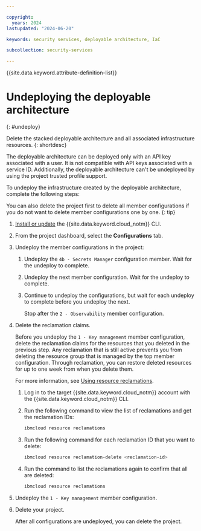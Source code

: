```yaml
---

copyright:
  years: 2024
lastupdated: "2024-06-20"

keywords: security services, deployable architecture, IaC

subcollection: security-services

---
```


{{site.data.keyword.attribute-definition-list}}

# Undeploying the deployable architecture
{: #undeploy}

Delete the stacked deployable architecture and all associated infrastructure resources.
{: shortdesc}

The deployable architecture can be deployed only with an API key associated with a user. It is not compatible with API keys associated with a service ID. Additionally, the deployable architecture can't be undeployed by using the project trusted profile support.

To undeploy the infrastructure created by the deployable architecture, complete the following steps:

You can also delete the project first to delete all member configurations if you do not want to delete member configurations one by one.
{: tip}

1.  [Install or update](/docs/cli?topic=cli-getting-started) the {{site.data.keyword.cloud_notm}} CLI.
1.  From the project dashboard, select the **Configurations** tab.
1.  Undeploy the member configurations in the project:

    1.  Undeploy the `4b - Secrets Manager` configuration member. Wait for the undeploy to complete.
    1.  Undeploy the next member configuration. Wait for the undeploy to complete.
    1.  Continue to undeploy the configurations, but wait for each undeploy to complete before you undeploy the next.

        Stop after the `2 - Observability` member configuration.
1.  Delete the reclamation claims.

    Before you undeploy the `1 - Key management` member configuration, delete the reclamation claims for the resources that you deleted in the previous step. Any reclamation that is still active prevents you from deleting the resource group that is managed by the top member configuration. Through reclamation, you can restore deleted resources for up to one week from when you delete them.

    For more information, see [Using resource reclamations](/docs/account?topic=account-resource-reclamation&interface=cli).

    1.  Log in to the target {{site.data.keyword.cloud_notm}} account with the {{site.data.keyword.cloud_notm}} CLI.
    1.  Run the following command to view the list of reclamations and get the reclamation IDs:

        ```sh
        ibmcloud resource reclamations
        ```

    1.  Run the following command for each reclamation ID that you want to delete:

        ```sh
        ibmcloud resource reclamation-delete <reclamation-id>
        ```

    1.  Run the command to list the reclamations again to confirm that all are deleted:

        ```sh
        ibmcloud resource reclamations
        ```

1.  Undeploy the  `1 - Key management` member configuration.
1.  Delete your project.

    After all configurations are undeployed, you can delete the project.
